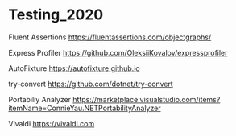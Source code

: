 # Testing_2020



Fluent Assertions
https://fluentassertions.com/objectgraphs/

Express Profiler
https://github.com/OleksiiKovalov/expressprofiler

AutoFixture
https://autofixture.github.io

try-convert
https://github.com/dotnet/try-convert

Portabiliy Analyzer
https://marketplace.visualstudio.com/items?itemName=ConnieYau.NETPortabilityAnalyzer

Vivaldi
https://vivaldi.com
